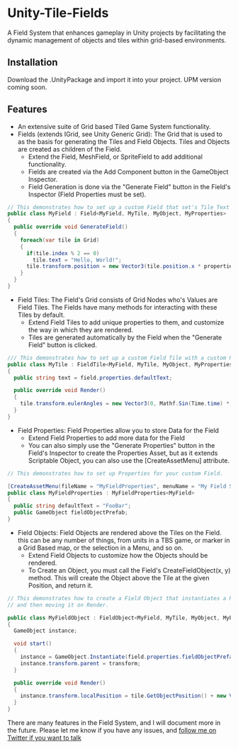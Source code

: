 # Unity-Tile-Fields
A Field System that enhances gameplay in Unity projects by facilitating the dynamic management of objects and tiles within grid-based environments.

## Installation
Download the .UnityPackage and import it into your project. UPM version coming soon.

## Features
- An extensive suite of Grid based Tiled Game System functionality.
- Fields (extends IGrid, see Unity Generic Grid): The Grid that is used to as the basis for generating the Tiles and Field Objects. Tiles and Objects are created as children of the Field.
  - Extend the Field, MeshField, or SpriteField to add additional functionality.
  - Fields are created via the Add Component button in the GameObject Inspector.
  - Field Generation is done via the "Generate Field" button in the Field's Inspector (Field Properties must be set).
``` c#
// This demonstrates how to set up a custom Field that set's Tile Text values to "Hello, World!" on Generation.
public class MyField : Field<MyField, MyTile, MyObject, MyProperties>
{
  public override void GenerateField()
  {
    foreach(var tile in Grid)
    {
      if(tile.index % 2 == 0)
        tile.text = "Hello, World!";
      tile.transform.position = new Vector3(tile.position.x * properties.tileSize.x, 0, tile.position.y * properties.tileSize.z);
    }
  }
}
```
- Field Tiles: The Field's Grid consists of Grid Nodes who's Values are Field Tiles. The Fields have many methods for interacting with these Tiles by default.
  - Extend Field Tiles to add unique properties to them, and customize the way in which they are rendered.
  - Tiles are generated automatically by the Field when the "Generate Field" button is clicked.
``` c#
/// This demonstrates how to set up a custom Field Tile with a custom Property, and how it's Rendering can be customized
public class MyTile : FieldTile<MyField, MyTile, MyObject, MyProperties>
{
  public string text = field.properties.defaultText;

  public override void Render()
  {
    tile.transform.eulerAngles = new Vector3(0, Mathf.Sin(Time.time) * 15, 0);
  }
}
```
- Field Properties: Field Properties allow you to store Data for the Field
  - Extend Field Properties to add more data for the Field
  - You can also simply use the "Generate Properties" button in the Field's Inspector to create the Properties Asset, but as it extends Scriptable Object, you can also use the [CreateAssetMenu] attribute.
``` c#
// This demonstrates how to set up Properties for your custom Field.

[CreateAssetMenu(fileName = "MyFieldProperties", menuName = "My Field System/My Field Properties")]
public class MyFieldProperties : MyFieldProperties<MyField>
{
  public string defaultText = "FooBar";
  public GameObject fieldObjectPrefab;
}
```
- Field Objects: Field Objects are rendered above the Tiles on the Field. this can be any number of things, from units in a TBS game, or marker in a Grid Based map, or the selection in a Menu, and so on.
  - Extend Field Objects to customize how the Objects should be rendered.
  - To Create an Object, you must call the Field's CreateFieldObject(x, y) method. This will create the Object above the Tile at the given Position, and return it.
``` c#
// This demonstrates how to create a Field Object that instantiates a Prefab to use for rendering the Object, 
// and then moving it on Render.

public class MyFieldObject : FieldObject<MyField, MyTile, MyObject, MyProperties>
{
  GameObject instance;

  void start()
  {
    instance = GameObject.Instantiate(field.properties.fieldObjectPrefab);
    instance.transform.parent = transform;
  }

  public override void Render()
  {
    instance.transform.localPosition = tile.GetObjectPosition() + new Vector3(0, Mathf.Sin(Time.time),0);
  }
}
```

There are many features in the Field System, and I will document more in the future. Please let me know if you have any issues, and [follow me on Twitter if you want to talk](https://twitter.com/TheChayed)

